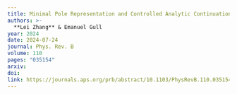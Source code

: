 ```yaml
---
title: Minimal Pole Representation and Controlled Analytic Continuation of Matsubara Response Functions
authors: >-
  **Lei Zhang** & Emanuel Gull
year: 2024
date: 2024-07-24
journal: Phys. Rev. B
volume: 110
pages: "035154"
arxiv:
doi:
link: https://journals.aps.org/prb/abstract/10.1103/PhysRevB.110.035154
---
```

